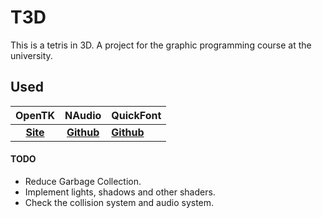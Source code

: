 # T3D
 This is a tetris in 3D. A project for the graphic programming course at the university.
 
 ## Used
 |   OpenTK     |          NAudio          | QuickFont |
|:------:|:-----------------------:|:----------------|
| [**Site**](https://opentk.net/) |   [**Github**](https://github.com/naudio/NAudio)    | [**Github**](https://github.com/opcon/QuickFont) |

 #### TODO
 * Reduce Garbage Collection.
 * Implement lights, shadows and other shaders.
 * Check the collision system and audio system.
